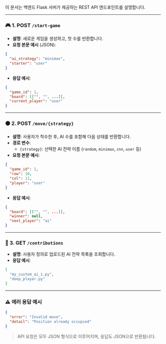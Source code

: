 이 문서는 백엔드 Flask 서버가 제공하는 REST API 엔드포인트를 설명합니다.

---

### 🎮 1. POST `/start-game`
- **설명**: 새로운 게임을 생성하고, 첫 수를 반환합니다.
- **요청 본문 예시** (JSON):
```json
{
  "ai_strategy": "minimax",
  "starter": "user"
}
```
- **응답 예시**:
```json
{
  "game_id": 1,
  "board": [["", "", ...]],
  "current_player": "user"
}
```

---

### ⚫ 2. POST `/move/{strategy}`
- **설명**: 사용자가 착수한 후, AI 수를 포함해 다음 상태를 반환합니다.
- **경로 변수**:
  - `{strategy}`: 선택한 AI 전략 이름 (`random`, `minimax`, `cnn`, `user` 등)
- **요청 본문 예시**:
```json
{
  "game_id": 1,
  "row": 10,
  "col": 11,
  "player": "user"
}
```
- **응답 예시**:
```json
{
  "board": [["", "", ...]],
  "winner": null,
  "next_player": "ai"
}
```

---

### 🤖 3. GET `/contributions`
- **설명**: 사용자 정의로 업로드된 AI 전략 목록을 조회합니다.
- **응답 예시**:
```json
[
  "my_custom_ai_1.py",
  "deep_player.py"
]
```

---

### ⚠️ 에러 응답 예시
```json
{
  "error": "Invalid move",
  "detail": "Position already occupied"
}
```

> API 요청은 모두 JSON 형식으로 이루어지며, 응답도 JSON으로 반환됩니다.